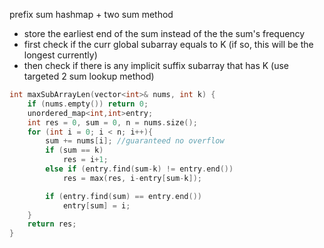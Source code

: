prefix sum hashmap + two sum method
- store the earliest end of the sum instead of the the sum's frequency
- first check if the curr global subarray equals to K (if so, this will be the longest currently)
- then check if there is any implicit suffix subarray that has K (use targeted 2 sum lookup method)

```cpp
int maxSubArrayLen(vector<int>& nums, int k) {
    if (nums.empty()) return 0;
    unordered_map<int,int>entry;
    int res = 0, sum = 0, n = nums.size();
    for (int i = 0; i < n; i++){
        sum += nums[i]; //guaranteed no overflow
        if (sum == k)
            res = i+1; 
        else if (entry.find(sum-k) != entry.end())
            res = max(res, i-entry[sum-k]);

        if (entry.find(sum) == entry.end())
            entry[sum] = i;
    }
    return res;
}
```
